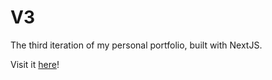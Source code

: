 # V3

The third iteration of my personal portfolio, built with NextJS.

Visit it [here](https://kenneth-ruan-v3.vercel.app/)!
